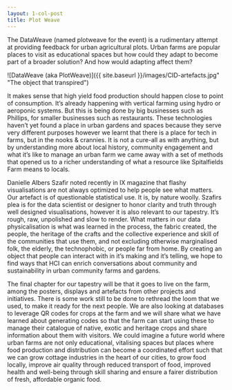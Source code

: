 ```yaml
---
layout: 1-col-post
title: Plot Weave
---
```


The DataWeave (named plotweave for the event) is a rudimentary attempt at providing feedback for urban agricultural plots. Urban farms are popular places to visit as educational spaces but how could they adapt to become part of a broader solution? And how would adapting affect them?

![DataWeave (aka PlotWeave)]({{ site.baseurl }}/images/CID-artefacts.jpg" "The object that transpired")

It makes sense that high yield food production should happen close to point of consumption. It’s already happening with vertical farming using hydro or aeroponic systems. But this is being done by big businesses such as Phillips, for smaller businesses such as restaurants. These technologies haven’t yet found a place in urban gardens and spaces because they serve very different purposes however we learnt that there is a place for tech in farms, but in the nooks & crannies. It is not a cure-all as with anything, but by understanding more about local history, community engagement and what it’s like to manage an urban farm we came away with a set of methods that opened us to a richer understanding of what a resource like Spitalfields Farm means to locals. 

Danielle Albers Szafir noted recently in IX magazine that flashy visualisations are not always optimized to help people see what matters. Our artefact is of questionable statistical use. It is, by nature woolly. Szafirs plea is for the data scientist or designer to honor clarity and truth through well designed visualisations, however it is also relevant to our tapestry. It’s rough, raw, unpolished and slow to render. What matters in our data physicalisation is what was learned in the process, the fabric created, the people, the heritage of the crafts and the collective experience and skill of the communities that use them, and not excluding otherwise marginalised folk, the elderly, the technophobic, or people far from home. By creating an object that people can interact with in it’s making and it’s telling, we hope to find ways that HCI can enrich conversations about community and sustainability in urban community farms and gardens.  


The final chapter for our tapestry will be that it goes to live on the farm, among the posters, displays and artefacts from other projects and initiatives. There is some work still to be done to rethread the loom that we used, to make it ready for the next people. We are also looking at databases to leverage QR codes for crops at the farm and we will share what we have learned about generating codes so that the farm can start using these to manage their catalogue of native, exotic and heritage crops and share information about them with visitors. We could imagine a future world where urban farms are not only educational, vitalising spaces but places where food production and distribution can become a coordinated effort such that we can grow cottage industries in the heart of our cities, to grow food locally, improve air quality through reduced transport of food, improved health and well-being through skill sharing and ensure a fairer distribution of fresh, affordable organic food.
